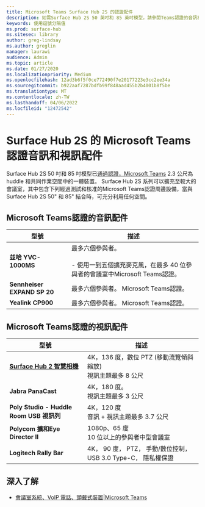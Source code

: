 ```yaml
---
title: Microsoft Teams Surface Hub 2S 的認證配件
description: 如需Surface Hub 2S 50 英吋和 85 英吋模型，請參閱Teams認證的音訊和視訊配件。
keywords: 使用逗號分隔值
ms.prod: surface-hub
ms.sitesec: library
author: greg-lindsay
ms.author: greglin
manager: laurawi
audience: Admin
ms.topic: article
ms.date: 01/27/2020
ms.localizationpriority: Medium
ms.openlocfilehash: 12ad3b6f5f0ce772490f7e20177223e3cc2ee34a
ms.sourcegitcommit: b922aaf7287bdfb99f848aad455b2b4001b8f5be
ms.translationtype: MT
ms.contentlocale: zh-TW
ms.lasthandoff: 04/06/2022
ms.locfileid: "12472542"
---
```

# <a name="microsoft-teams-certified-audio-and-video-accessories-for-surface-hub-2s"></a>Surface Hub 2S 的 Microsoft Teams 認證音訊和視訊配件

Surface Hub 2S 50 吋和 85 吋模型已[通過認證，Microsoft Teams](https://www.microsoft.com/microsoft-teams/across-devices/devices/category/teams-rooms/20) 2.3 公尺為 huddle 和共同作業空間中的一體裝置。 Surface Hub 2S 系列可以擴充至較大的會議室，其中包含下列經過測試和核准的Microsoft Teams認證周邊設備，當與 Surface Hub 2S 50" 和 85" 結合時，可充分利用任何空間。

## <a name="microsoft-teams-certified-audio-accessories"></a>Microsoft Teams認證的音訊配件 

| 型號                                | 描述                                                                                                                                                                                                                                                                                              |
| ------------------------------------ | -------------------------------------------------------------------------------------------------------------------------------------------------------------------------------------------------------------------------------------------------------------------------------------------------------- |
| **並哈 YVC-1000MS**<br>        | 最多六個參與者。<br><br>- 使用一到五個擴充麥克風，在最多 40 位參與者的會議室中Microsoft Teams認證。                                                                                                                                                               |
| **Sennheiser EXPAND SP 20**<br> | 最多六個參與者。 Microsoft Teams認證。                                                                                                                                                                                                                                                   |
| **Yealink CP900**<br>           | 最多六個參與者。 Microsoft Teams認證。                                                                                                                                                                                                                                                   |

 
## <a name="microsoft-teams-certified-video-accessories"></a>Microsoft Teams認證的視訊配件

| 型號                                       | 描述                                                                    |
| ------------------------------------------- | ------------------------------------------------------------------------------ |
| **[Surface Hub 2 智慧相機](surface-hub-2-smart-camera.md)**<br>          | 4K，136 度，數位 PTZ (移動流覽傾斜縮放) <br>視訊主題最多 8 公尺 |
| **Jabra PanaCast**<br>                  | 4K，180 度。<br>視訊主題最多 3 公尺                          |
| **Poly Studio - Huddle Room USB 視訊列** | 4K，120 度<br>音訊 + 視訊主題最多 3.7 公尺                 |
| **Polycom 擴和Eye Director II**<br>    | 1080p、65 度<br>10 位以上的參與者中型會議室                             |
| **Logitech Rally Bar**                      | 4K， 90 度， PTZ， 手動/數位控制， USB 3.0 Type-C， 隱私權保證 |

## <a name="learn-more"></a>深入了解

- [會議室系統、VoIP 電話、頭戴式裝置|Microsoft Teams](https://www.microsoft.com/microsoft-teams/across-devices/)
